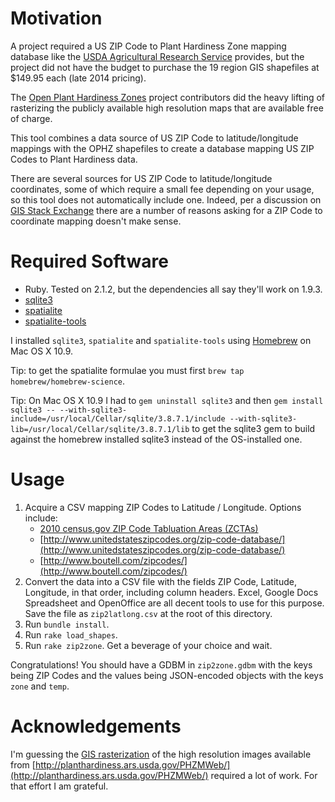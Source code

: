 # Motivation

A project required a US ZIP Code to Plant Hardiness Zone mapping database like the [USDA Agricultural Research Service](http://planthardiness.ars.usda.gov/PHZMWeb/) provides, but the project did not have the budget to purchase the 19 region GIS shapefiles at $149.95 each (late 2014 pricing).

The [Open Plant Hardiness Zones](https://github.com/wboykinm/ophz) project contributors did the heavy lifting of rasterizing the publicly available high resolution maps that are available free of charge.

This tool combines a data source of US ZIP Code to latitude/longitude mappings with the OPHZ shapefiles to create a database mapping US ZIP Codes to Plant Hardiness data.

There are several sources for US ZIP Code to latitude/longitude coordinates, some of which require a small fee depending on your usage, so this tool does not automatically include one.  Indeed, per a discussion on [GIS Stack Exchange](http://gis.stackexchange.com/questions/5114/where-can-i-obtain-an-up-to-date-list-of-us-zip-codes-with-latitude-and-longitud) there are a number of reasons asking for a ZIP Code to coordinate mapping doesn't make sense.

# Required Software

* Ruby.  Tested on 2.1.2, but the dependencies all say they'll work on 1.9.3.
* [sqlite3](http://www.sqlite.org/download.html)
* [spatialite](https://www.gaia-gis.it/fossil/libspatialite/index)
* [spatialite-tools](https://www.gaia-gis.it/fossil/spatialite-tools/index)

I installed `sqlite3`, `spatialite` and `spatialite-tools` using [Homebrew](http://brew.sh/) on Mac OS X 10.9.  

Tip: to get the spatialite formulae you must first `brew tap homebrew/homebrew-science`.

Tip: On Mac OS X 10.9 I had to `gem uninstall sqlite3` and then `gem install sqlite3 -- --with-sqlite3-include=/usr/local/Cellar/sqlite/3.8.7.1/include --with-sqlite3-lib=/usr/local/Cellar/sqlite/3.8.7.1/lib` to get the sqlite3 gem to build against the homebrew installed sqlite3 instead of the OS-installed one.

# Usage

1. Acquire a CSV mapping ZIP Codes to Latitude / Longitude.  Options include:
    * [2010 census.gov ZIP Code Tabluation Areas (ZCTAs)](http://www.census.gov/geo/maps-data/data/gazetteer2010.html)
    * [http://www.unitedstateszipcodes.org/zip-code-database/](http://www.unitedstateszipcodes.org/zip-code-database/)
    * [http://www.boutell.com/zipcodes/](http://www.boutell.com/zipcodes/)
2. Convert the data into a CSV file with the fields ZIP Code, Latitude, Longitude, in that order, including column headers.  Excel, Google Docs Spreadsheet and OpenOffice are all decent tools to use for this purpose.  Save the file as `zip2latlong.csv` at the root of this directory.
3. Run `bundle install`.
4. Run `rake load_shapes`.
5. Run `rake zip2zone`.  Get a beverage of your choice and wait.

Congratulations!  You should have a GDBM in `zip2zone.gdbm` with the keys being ZIP Codes and the values being JSON-encoded objects with the keys `zone` and `temp`.

# Acknowledgements

I'm guessing the [GIS rasterization](https://github.com/wboykinm/ophz) of the high resolution images available from [http://planthardiness.ars.usda.gov/PHZMWeb/](http://planthardiness.ars.usda.gov/PHZMWeb/) required a lot of work. For that effort I am grateful.